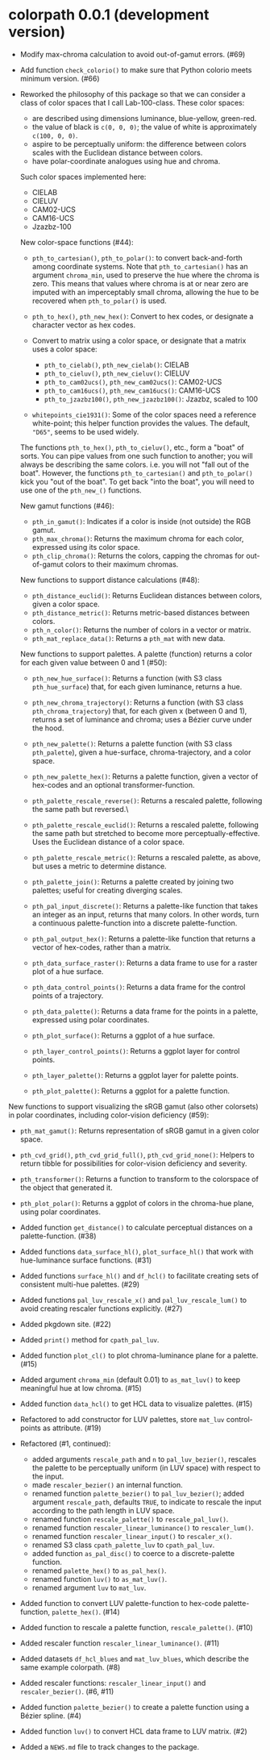 # colorpath 0.0.1 (development version)

-   Modify max-chroma calculation to avoid out-of-gamut errors.
    (\#69)

-   Add function `check_colorio()` to make sure that Python colorio meets minimum version.
    (\#66)

-   Reworked the philosophy of this package so that we can consider a class of color spaces that I call Lab-100-class.
    These color spaces:

    -   are described using dimensions luminance, blue-yellow, green-red.
    -   the value of black is `c(0, 0, 0)`; the value of white is approximately `c(100, 0, 0)`.
    -   aspire to be perceptually uniform: the difference between colors scales with the Euclidean distance between colors.
    -   have polar-coordinate analogues using hue and chroma.

    Such color spaces implemented here:

    -   CIELAB
    -   CIELUV
    -   CAM02-UCS
    -   CAM16-UCS
    -   Jzazbz-100

    New color-space functions (\#44):

    -   `pth_to_cartesian()`, `pth_to_polar()`: to convert back-and-forth among coordinate systems.
        Note that `pth_to_cartesian()` has an argument `chroma_min`, used to preserve the hue where the chroma is zero.
        This means that values where chroma is at or near zero are imputed with an imperceptably small chroma, allowing the hue to be recovered when `pth_to_polar()` is used.

    -   `pth_to_hex()`, `pth_new_hex()`: Convert to hex codes, or designate a character vector as hex codes.

    -   Convert to matrix using a color space, or designate that a matrix uses a color space:

        -   `pth_to_cielab()`, `pth_new_cielab()`: CIELAB
        -   `pth_to_cieluv()`, `pth_new_cieluv()`: CIELUV
        -   `pth_to_cam02ucs()`, `pth_new_cam02ucs()`: CAM02-UCS
        -   `pth_to_cam16ucs()`, `pth_new_cam16ucs()`: CAM16-UCS
        -   `pth_to_jzazbz100()`, `pth_new_jzazbz100()`: Jzazbz, scaled to 100

    -   `whitepoints_cie1931()`: Some of the color spaces need a reference white-point; this helper function provides the values.
        The default, `"D65"`, seems to be used widely.

    The functions `pth_to_hex()`, `pth_to_cieluv()`, etc., form a "boat" of sorts.
    You can pipe values from one such function to another; you will always be describing the same colors.
    i.e. you will not "fall out of the boat".
    However, the functions `pth_to_cartesian()` and `pth_to_polar()` kick you "out of the boat".
    To get back "into the boat", you will need to use one of the `pth_new_()` functions.

    New gamut functions (\#46):

    -   `pth_in_gamut()`: Indicates if a color is inside (not outside) the RGB gamut.
    -   `pth_max_chroma()`: Returns the maximum chroma for each color, expressed using its color space.
    -   `pth_clip_chroma()`: Returns the colors, capping the chromas for out-of-gamut colors to their maximum chromas.

    New functions to support distance calculations (\#48):

    -   `pth_distance_euclid()`: Returns Euclidean distances between colors, given a color space.
    -   `pth_distance_metric()`: Returns metric-based distances between colors.
    -   `pth_n_color()`: Returns the number of colors in a vector or matrix.
    -   `pth_mat_replace_data()`: Returns a `pth_mat` with new data.

    New functions to support palettes.
    A palette (function) returns a color for each given value between 0 and 1 (\#50):

    -   `pth_new_hue_surface()`: Returns a function (with S3 class `pth_hue_surface`) that, for each given luminance, returns a hue.

    -   `pth_new_chroma_trajectory()`: Returns a function (with S3 class `pth_chroma_trajectory`) that, for each given x (between 0 and 1), returns a set of luminance and chroma; uses a Bézier curve under the hood.

    -   `pth_new_palette()`: Returns a palette function (with S3 class `pth_palette`), given a hue-surface, chroma-trajectory, and a color space.

    -   `pth_new_palette_hex()`: Returns a palette function, given a vector of hex-codes and an optional transformer-function.

    -   `pth_palette_rescale_reverse()`: Returns a rescaled palette, following the same path but reversed.\

    -   `pth_palette_rescale_euclid()`: Returns a rescaled palette, following the same path but stretched to become more perceptually-effective.
        Uses the Euclidean distance of a color space.

    -   `pth_palette_rescale_metric()`: Returns a rescaled palette, as above, but uses a metric to determine distance.

    -   `pth_palette_join()`: Returns a palette created by joining two palettes; useful for creating diverging scales.

    -   `pth_pal_input_discrete()`: Returns a palette-like function that takes an integer as an input, returns that many colors.
        In other words, turn a continuous palette-function into a discrete palette-function.

    -   `pth_pal_output_hex()`: Returns a palette-like function that returns a vector of hex-codes, rather than a matrix.

    -   `pth_data_surface_raster()`: Returns a data frame to use for a raster plot of a hue surface.

    -   `pth_data_control_points()`: Returns a data frame for the control points of a trajectory.

    -   `pth_data_palette()`: Returns a data frame for the points in a palette, expressed using polar coordinates.

    -   `pth_plot_surface()`: Returns a ggplot of a hue surface.

    -   `pth_layer_control_points()`: Returns a ggplot layer for control points.

    -   `pth_layer_palette()`: Returns a ggplot layer for palette points.

    -   `pth_plot_palette()`: Returns a ggplot for a palette function.

New functions to support visualizing the sRGB gamut (also other colorsets) in polar coordinates, including color-vision deficiency (\#59):

-   `pth_mat_gamut()`: Returns representation of sRGB gamut in a given color space.

-   `pth_cvd_grid()`, `pth_cvd_grid_full()`, `pth_cvd_grid_none()`: Helpers to return tibble for possibilities for color-vision deficiency and severity.

-   `pth_transformer()`: Returns a function to transform to the colorspace of the object that generated it.

-   `pth_plot_polar()`: Returns a ggplot of colors in the chroma-hue plane, using polar coordinates.

-   Added function `get_distance()` to calculate perceptual distances on a palette-function.
    (\#38)

-   Added functions `data_surface_hl()`, `plot_surface_hl()` that work with hue-luminance surface functions.
    (\#31)

-   Added functions `surface_hl()` and `df_hcl()` to facilitate creating sets of consistent multi-hue palettes.
    (\#29)

-   Added functions `pal_luv_rescale_x()` and `pal_luv_rescale_lum()` to avoid creating rescaler functions explicitly.
    (\#27)

-   Added pkgdown site.
    (\#22)

-   Added `print()` method for `cpath_pal_luv`.

-   Added function `plot_cl()` to plot chroma-luminance plane for a palette.
    (\#15)

-   Added argument `chroma_min` (default 0.01) to `as_mat_luv()` to keep meaningful hue at low chroma.
    (\#15)

-   Added function `data_hcl()` to get HCL data to visualize palettes.
    (\#15)

-   Refactored to add constructor for LUV palettes, store `mat_luv` control-points as attribute.
    (\#19)

-   Refactored (\#1, continued):

    -   added arguments `rescale_path` and `n` to `pal_luv_bezier()`, rescales the palette to be perceptually uniform (in LUV space) with respect to the input.
    -   made `rescaler_bezier()` an internal function.
    -   renamed function `palette_bezier()` to `pal_luv_bezier()`; added argument `rescale_path`, defaults `TRUE`, to indicate to rescale the input according to the path length in LUV space.
    -   renamed function `rescale_palette()` to `rescale_pal_luv()`.
    -   renamed function `rescaler_linear_luminance()` to `rescaler_lum()`.
    -   renamed function `rescaler_linear_input()` to `rescaler_x()`.
    -   renamed S3 class `cpath_palette_luv` to `cpath_pal_luv`.
    -   added function `as_pal_disc()` to coerce to a discrete-palette function.
    -   renamed `palette_hex()` to `as_pal_hex()`.
    -   renamed function `luv()` to `as_mat_luv()`.
    -   renamed argument `luv` to `mat_luv`.

-   Added function to convert LUV palette-function to hex-code palette-function, `palette_hex()`.
    (\#14)

-   Added function to rescale a palette function, `rescale_palette()`.
    (\#10)

-   Added rescaler function `rescaler_linear_luminance()`.
    (\#11)

-   Added datasets `df_hcl_blues` and `mat_luv_blues`, which describe the same example colorpath.
    (\#8)

-   Added rescaler functions: `rescaler_linear_input()` and `rescaler_bezier()`.
    (\#6, \#11)

-   Added function `palette_bezier()` to create a palette function using a Bézier spline.
    (\#4)

-   Added function `luv()` to convert HCL data frame to LUV matrix.
    (\#2)

-   Added a `NEWS.md` file to track changes to the package.
